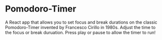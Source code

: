 # Pomodoro-Timer
A React app that allows you to set focus and break durations on the classic Pomodoro-Timer invented by Francesco Cirillo in 1980s. Adjust the time to the focus or break duruation. Press play or pause to allow the timer to run! 
